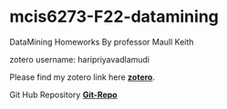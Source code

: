 # mcis6273-F22-datamining
DataMining Homeworks By professor Maull Keith

zotero username: haripriyavadlamudi

Please find my zotero link here **[zotero](https://www.zotero.org/haripriyavadlamudi)**. 

Git Hub Repository **[Git-Repo](https://github.com/haripriyavadlamudi/mcis6273-F22-datamining)**
